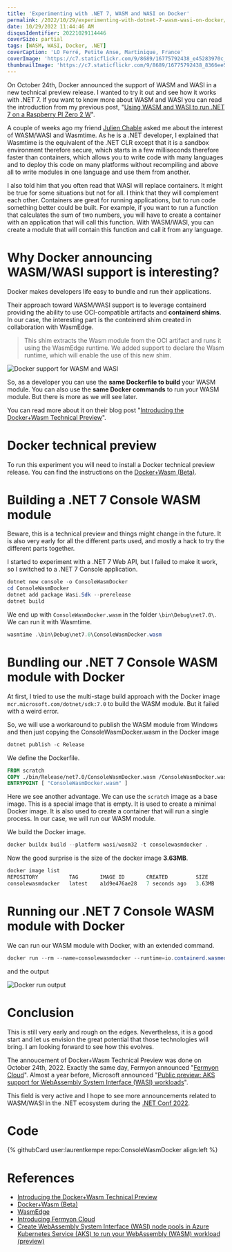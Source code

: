 ```yaml
---
title: 'Experimenting with .NET 7, WASM and WASI on Docker'
permalink: /2022/10/29/experimenting-with-dotnet-7-wasm-wasi-on-docker/
date: 10/29/2022 11:44:46 AM
disqusIdentifier: 20221029114446
coverSize: partial
tags: [WASM, WASI, Docker, .NET]
coverCaption: 'LO Ferré, Petite Anse, Martinique, France'
coverImage: 'https://c7.staticflickr.com/9/8689/16775792438_e45283970c_h.jpg'
thumbnailImage: 'https://c7.staticflickr.com/9/8689/16775792438_8366ee5732_q.jpg'
---
```

On October 24th, Docker announced the support of WASM and WASI in a new technical preview release. I wanted to try it out and see how it works with .NET 7. If you want to know more about WASM and WASI you can read the introduction from my previous post, "[Using WASM and WASI to run .NET 7 on a Raspberry PI Zero 2 W](https://laurentkempe.com/2022/10/29/using-wasm-and-wasi-to-run-dotnet-7-on-a-raspberry-pi-zero-2-w/)".
<!-- more -->

A couple of weeks ago my friend [Julien Chable](https://twitter.com/JChable) asked me about the interest of WASM/WASI and Wasmtime. As he is a .NET developer, I explained that Wasmtime is the equivalent of the .NET CLR except that it is a sandbox environment therefore secure, which starts in a few milliseconds therefore faster than containers, which allows you to write code with many languages and to deploy this code on many platforms without recompiling and above all to write modules in one language and use them from another.

I also told him that you often read that WASI will replace containers. It might be true for some situations but not for all. I think that they will complement each other. Containers are great for running applications, but to run code something better could be built. For example, if you want to run a function that calculates the sum of two numbers, you will have to create a container with an application that will call this function. With WASM/WASI, you can create a module that will contain this function and call it from any language.

# Why Docker announcing WASM/WASI support is interesting?

Docker makes developers life easy to bundle and run their applications. 

Their approach toward WASM/WASI support is to leverage containerd providing the ability to use OCI-compatible artifacts and **containerd shims**. In our case, the interesting part is the conteinerd shim created in collaboration with WasmEdge. 

> This shim extracts the Wasm module from the OCI artifact and runs it using the WasmEdge runtime. We added support to declare the Wasm runtime, which will enable the use of this new shim.

![Docker support for WASM and WASI](/images/docker-containerd-wasm-diagram.png.webp)

So, as a developer you can use the **same Dockerfile to build** your WASM module. You can also use the **same Docker commands** to run your WASM module. But there is more as we will see later.

You can read more about it on their blog post "[Introducing the Docker+Wasm Technical Preview](https://www.docker.com/blog/docker-wasm-technical-preview/)".

# Docker technical preview

To run this experiment you will need to install a Docker technical preview release. You can find the instructions on the [Docker+Wasm (Beta)](https://docs.docker.com/desktop/wasm/).

# Building a .NET 7 Console WASM module

Beware, this is a technical preview and things might change in the future. It is also very early for all the different parts used, and mostly a hack to try the different parts together.

I started to experiment with a .NET 7 Web API, but I failed to make it work, so I switched to a .NET 7 Console application.

```powershell
dotnet new console -o ConsoleWasmDocker
cd ConsoleWasmDocker
dotnet add package Wasi.Sdk --prerelease
dotnet build
```

We end up with `ConsoleWasmDocker.wasm` in the folder `\bin\Debug\net7.0\`. We can run it with Wasmtime.

```powershell
wasmtime .\bin\Debug\net7.0\ConsoleWasmDocker.wasm
```

# Bundling our .NET 7 Console WASM module with Docker

At first, I tried to use the multi-stage build approach with the Docker image `mcr.microsoft.com/dotnet/sdk:7.0` to build the WASM module. But it failed with a weird error.

So, we will use a workaround to publish the WASM module from Windows and then just copying the ConsoleWasmDocker.wasm in the Docker image

```powershell
dotnet publish -c Release 
```

We define the Dockerfile.

```dockerfile
FROM scratch
COPY ./bin/Release/net7.0/ConsoleWasmDocker.wasm /ConsoleWasmDocker.wasm
ENTRYPOINT [ "ConsoleWasmDocker.wasm" ]
```

Here we see another advantage. We can use the `scratch` image as a base image. This is a special image that is empty. It is used to create a minimal Docker image. It is also used to create a container that will run a single process. In our case, we will run our WASM module.

We build the Docker image.

```powershell
docker buildx build --platform wasi/wasm32 -t consolewasmdocker .
```

Now the good surprise is the size of the docker image **3.63MB**.

```powershell
docker image list
REPOSITORY          TAG       IMAGE ID       CREATED         SIZE
consolewasmdocker   latest    a1d9e476ae28   7 seconds ago   3.63MB
```

# Running our .NET 7 Console WASM module with Docker

We can run our WASM module with Docker, with an extended command.

```powershell
docker run --rm --name=consolewasmdocker --runtime=io.containerd.wasmedge.v1 --platform=wasi/wasm32 consolewasmdocker
```

and the output

![Docker run output](/images/ConsoleWasmDocker.png)

# Conclusion

This is still very early and rough on the edges. Nevertheless, it is a good start and let us envision the great potential that those technologies will bring. I am looking forward to see how this evolves.

The annoucement of Docker+Wasm Technical Preview was done on October 24th, 2022. Exactly the same day, Fermyon announced "[Fermyon Cloud](https://www.fermyon.com/blog/introducing-fermyon-cloud)". Almost a year before,  Microsoft announced "[Public preview: AKS support for WebAssembly System Interface (WASI) workloads](https://azure.microsoft.com/en-us/updates/public-preview-aks-support-for-webassembly-system-interface-wasi-workloads/?WT.mc_id=DT-MVP-7749)".

This field is very active and I hope to see more announcements related to WASM/WASI in the .NET ecosystem during the [.NET Conf 2022](https://www.dotnetconf.net/).

# Code
<p></p>
{% githubCard user:laurentkempe repo:ConsoleWasmDocker align:left %}

# References

* [Introducing the Docker+Wasm Technical Preview](https://www.docker.com/blog/docker-wasm-technical-preview/)
* [Docker+Wasm (Beta)](https://docs.docker.com/desktop/wasm/)
* [WasmEdge](https://wasmedge.org/)
* [Introducing Fermyon Cloud](https://www.fermyon.com/blog/introducing-fermyon-cloud)
* [Create WebAssembly System Interface (WASI) node pools in Azure Kubernetes Service (AKS) to run your WebAssembly (WASM) workload (preview)](https://learn.microsoft.com/en-us/azure/aks/use-wasi-node-pools?WT.mc_id=DT-MVP-7749)
